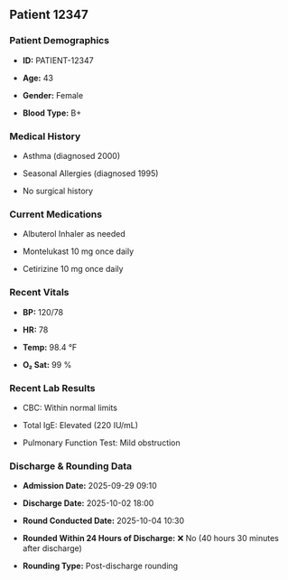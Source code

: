 ## **Patient 12347**

### **Patient Demographics**

* **ID:** PATIENT-12347

* **Age:** 43

* **Gender:** Female

* **Blood Type:** B+

### **Medical History**

* Asthma (diagnosed 2000\)

* Seasonal Allergies (diagnosed 1995\)

* No surgical history

### **Current Medications**

* Albuterol Inhaler as needed

* Montelukast 10 mg once daily

* Cetirizine 10 mg once daily

### **Recent Vitals**

* **BP:** 120/78

* **HR:** 78

* **Temp:** 98.4 °F

* **O₂ Sat:** 99 %

### **Recent Lab Results**

* CBC: Within normal limits

* Total IgE: Elevated (220 IU/mL)

* Pulmonary Function Test: Mild obstruction

### **Discharge & Rounding Data**

* **Admission Date:** 2025-09-29 09:10

* **Discharge Date:** 2025-10-02 18:00

* **Round Conducted Date:** 2025-10-04 10:30

* **Rounded Within 24 Hours of Discharge:** ❌ No (40 hours 30 minutes after discharge)

* **Rounding Type:** Post-discharge rounding